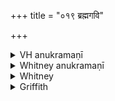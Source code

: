 +++
title = "०१९ ब्रह्मगवि"

+++

<details><summary>VH anukramaṇī</summary>

ब्रह्मगवि  
१-१५ मयोभूः। ब्रह्मगवि। अनुष्टुप्, २ विराट्-पुरस्ताद्बृबती, ७ उपरिष्टाद्बृहती।
</details>

<details><summary>Whitney anukramaṇī</summary>

[Mayobhū.—pañcadaśakam. brahmagavīdevatyatn. ānuṣṭubham: 2. virāṭpurastādbṛhatī; 7. upariṣṭādbṛhatī.]
</details>



<details><summary>Whitney</summary>

### Comment
A part of the verses of this hymn are found also in Pāipp. ix. (namely, and in the order, 1, 2, 3, 7, 4, 10, 8, 12; also 15 in another place). Vāit. does not refer to it, but it is noted at Kāuś. 48. 13 with the preceding hymn (as there mentioned).


### Translations
Translated: Muir, i2. 286; Ludwig, p. 451; Zimmer, p. 201; Grill, 43, 150; Griffith, i. 218; Bloomfield, 171, 433; Weber, xviii. 237.—Cf. Hillebrandt, Veda-chrestomathie, p. 42.
</details>

<details><summary>Griffith</summary>

The wickedness of robbing or insulting Brahmans
</details>
